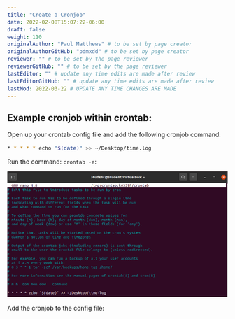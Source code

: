 ```yaml
---
title: "Create a Cronjob"
date: 2022-02-08T15:07:22-06:00
draft: false
weight: 110
originalAuthor: "Paul Matthews" # to be set by page creator
originalAuthorGitHub: "pdmxdd" # to be set by page creator
reviewer: "" # to be set by the page reviewer
reviewerGitHub: "" # to be set by the page reviewer
lastEditor: "" # update any time edits are made after review
lastEditorGitHub: "" # update any time edits are made after review
lastMod: 2022-03-22 # UPDATE ANY TIME CHANGES ARE MADE
---
```


## Example cronjob within crontab:

Open up your crontab config file and add the following cronjob command:

```bash
* * * * * echo "$(date)" >> ~/Desktop/time.log
```

Run the command: `crontab -e`:

![crontab-time-log](pictures/crontab-time-log.png?classes=border)

Add the cronjob to the config file:
